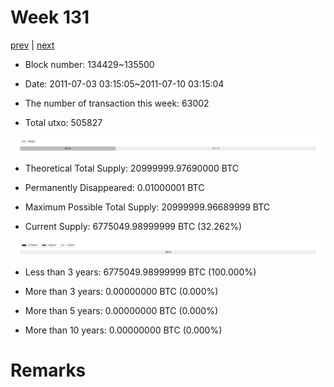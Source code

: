 # Week 131

[prev](week0130.md) | [next](week0132.md)

- Block number: 134429~135500

- Date: 2011-07-03 03:15:05~2011-07-10 03:15:04

- The number of transaction this week: 63002

- Total utxo: 505827

![](../images/mined_week0131.png)

- Theoretical Total Supply: 20999999.97690000 BTC

- Permanently Disappeared: 0.01000001 BTC

- Maximum Possible Total Supply: 20999999.96689999 BTC

- Current Supply: 6775049.98999999 BTC (32.262%)

![](../images/year_week0131.png)


- Less than 3 years: 6775049.98999999 BTC (100.000%)

- More than 3 years: 0.00000000 BTC (0.000%)

- More than 5 years: 0.00000000 BTC (0.000%)

- More than 10 years: 0.00000000 BTC (0.000%)

# Remarks

